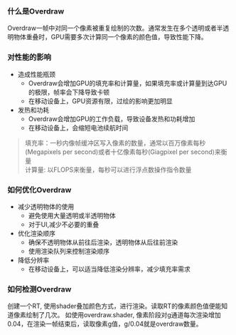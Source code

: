 ### 什么是Overdraw
Overdraw一帧中对同一个像素被重复绘制的次数。通常发生在多个透明或者半透明物体重叠时，GPU需要多次计算同一个像素的颜色值，导致性能下降。
### 对性能的影响
+ 造成性能瓶颈
  + Overdraw会增加GPU的填充率和计算量，如果填充率或计算量到达GPU的极限，帧率会下降导致卡顿
  + 在移动设备上，GPU资源有限，过绘的影响更加明显
+ 发热和功耗
  + Overdraw会增加GPU的工作负载，导致设备发热和功耗增加
  + 在移动设备上，会缩短电池续航时间
> 填充率：一秒内像帧缓冲区写入像素的数量，通常以百万像素每秒(Megapixels per second)或者十亿像素每秒(Giagpixel per second)来衡量   
> 计算量: 以FLOPS来衡量，每秒可以进行浮点数操作指令数量
### 如何优化Overdraw
+ 减少透明物体的使用
  + 避免使用大量透明或半透明物体
  + 对于UI,减少不必要的重叠
+ 优化渲染顺序
  + 确保不透明物体从前往后渲染，透明物体从后往前渲染
  + 使用渲染队列来控制渲染顺序
+ 降低分辨率
  + 在移动设备上，可以适当降低渲染分辨率，减少填充率需求
### 如何检测Overdraw
创建一个RT, 使用shader叠加颜色方式，进行渲染。读取RT的像素颜色值便能知道像素绘制了几次。
如使用overdraw.shader, 像素阶段对g通道每次渲染增加0.04，在渲染一帧结束后，读取像素g值，g/0.04就是overdraw数量。
